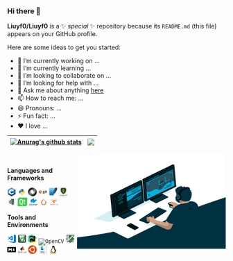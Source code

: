 ### Hi there 👋

**Liuyf0/Liuyf0** is a ✨ _special_ ✨ repository because its `README.md` (this file) appears on your GitHub profile.

Here are some ideas to get you started:

- 🔭 I’m currently working on ...
- 🌱 I’m currently learning ...
- 👯 I’m looking to collaborate on ...
- 🤔 I’m looking for help with ...
- 💬 Ask me about anything [here](https://github.com/Liuyf0/Liuyf0/issues)
- 📫 How to reach me: ...
- 😄 Pronouns: ...
- ⚡ Fun fact: ...
- ❤️ I love ... 

<!--
![Dusai's GitHub stats](https://github-readme-stats.vercel.app/api?username=Liuyf0&show_icons=true&theme=radical)
-->

| <a href="https://github.com/Liuyf0/github-readme-stats"><img align="center" src="https://github-readme-stats.vercel.app/api?username=Liuyf0&show_icons=true&include_all_commits=true&theme=buefy&hide_border=true" alt="Anurag's github stats" /></a> | <a href="https://github.com/Liuyf0/github-readme-stats"><img align="center" src="https://github-readme-stats.vercel.app/api/top-langs/?username=Liuyf0&layout=compact&theme=buefy&hide_border=true" /></a> |
| ------------- | ------------- |

<img align="right" alt="GIF" src="image/code.gif" width="343" height="220" title="Do what you like, and do it best!"> &nbsp;&nbsp;&nbsp;&nbsp;
 
**Languages and Frameworks**

<code><img height="20" src="image/cpp.png" alt="C++" title="C++"></code>
<code><img height="20" src="image/python.png" alt="Python" title="Python"></code>
<code><img height="20" src="image/json.png" alt="JSON" title="JSON"></code>
<code><img height="20" src="image/git.png" alt="Git" title="Git"></code>
<code><img height="20" src="image/SQLite.png" alt="SQLite" title="SQLite"></code>
<code><img height="20" src="image/mongodb.png" alt="MongoDB" title="mongodb"></code>
<code><img height="20" src="image/Djongo.png" alt="Djongo" title="Djongo"></code>
<code><img height="20" width="22" src="image/Qt.png" alt="Qt" title="Qt"></code>
<code><img height="20" src="image/docker.png" alt="Docker" title="Docker"></code>
<code><img height="20" src="image/pytorch-logo.png" alt="PyTorch" title="PyTorch"></code>
<code><img height="20" src="image/tensorflow.png" alt="TensorFlow" title="TensorFlow"></code>

**Tools and Environments**

<code><img height="20" src="image/visual-studio-code.png" alt="VSCode" title="VSCode"></code>
<code><img height="20" src="image/ARM-keil.png" alt="ARM-Keil" title="ARM-Keil"></code>
<code><img height="20" src="image/PyCharm.png" alt="PyCharm" title="PyCharm"></code>
<code><img height="20" src="image/OpenCV.png" alt="OpenCV" title="OpenCV"></code>
<code><img height="20" src="image/vim.png" alt="Vim" title="Vim"></code>
<code><img height="20" src="image/markdown.png" alt="Markdown" title="MarkDown"></code>
<code><img height="20" src="image/matlab.png" alt="Matlab" title="Matlab"></code>
<code><img height="20" src="image/ubuntu.png" alt="Ubuntu" title="Ubuntu"></code>
<code><img height="20" src="image/macos.png" alt="MacOS" title="MacOS"></code>
<code><img height="20" src="image/linux.png" alt="Linux" title="Linux"></code>
